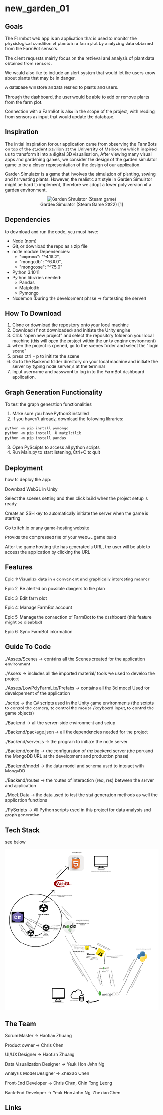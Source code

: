 # new_garden_01


## Goals
The Farmbot web app is an application that is used to monitor the physiological condition of plants in a farm plot by analyzing data obtained from the FarmBot sensors. 

The client requests mainly focus on the retrieval and analysis of plant data obtained from sensors.

We would also like to include an alert system that would let the users know about plants that may be in danger.

A database will store all data related to plants and users.

Through the dashboard, the user would be able to add or remove plants from the farm plot.

Connection with a FarmBot is also in the scope of the project, with reading from sensors as input that would update the database.

## Inspiration
The initial inspiration for our application came from observing the FarmBots on top of the student pavilion at the University of Melbourne which inspired us to transform it into a digital 3D visualisation, After viewing many visual apps and gardening games, we consider the design of the garden simulator game to be a closer representation of the design of our application.

Garden Simulator is a game that involves the simulation of planting, sowing and harvesting plants. However, the realistic art style in Garden Simulator might be hard to implement, therefore we adopt a lower poly version of a garden environment. 

<p align="center">
  <img src="https://i0.wp.com/www.thexboxhub.com/wp-content/uploads/2023/05/garden-simulator-review-1-scaled.jpg?w=1392&ssl=1" width="400" alt="Garden Simulator (Steam game)">
  <br>
  Garden Simulator (Steam Game 2022) [1]
</p>

## Dependencies

to download and run the code, you must have:

- Node (npm)
- Git, or download the repo as a zip file
- node module Dependencies:
  - "express": "^4.18.2",
  - "mongodb": "^6.0.0",
  - "mongoose": "^7.5.0"
- Python 3.10.11
- Python libraries needed:
  - Pandas
  - Matplotlib
  - Pymongo
- Nodemon (During the development phase -> for testing the server)

## How To Download

1. Clone or download the repository onto your local machine
2. Download (if not downloaded) and initiate the Unity engine
3. Click "open new project" and select the repository folder on your local machine (this will open the project within the unity engine environment)
4. when the project is opened, go to the scenes folder and select the "login scene"
5. press ctrl + p to initiate the scene
6. Go to the Backend folder directory on your local machine and initiate the server by typing node server.js at the terminal
6. Input username and password to log in to the FarmBot dashboard application.

## Graph Generation Functionality

To test the graph generation functionalities:
1. Make sure you have Python3 installed
2. If you haven't already, download the following libraries:
```
python -m pip install pymongo
python -m pip install -U matplotlib
python -m pip install pandas
```
3. Open PyScripts to access all python scripts
4. Run Main.py to start listening, Ctrl+C to quit

## Deployment

how to deploy the app:

Download WebGL in Unity

Select the scenes setting and then click build when the project setup is ready

Create an SSH key to automatically initiate the server when the game is starting

Go to itch.io or any game-hosting website

Provide the compressed file of your WebGL game build

After the game hosting site has generated a URL, the user will be able to access the application by clicking the URL 

## Features

Epic 1: Visualize data in a convenient and graphically interesting manner

Epic 2: Be alerted on possible dangers to the plan

Epic 3: Edit farm plot

Epic 4: Manage FarmBot account

Epic 5: Manage the connection of FarmBot to the dashboard (this feature might be disabled)

Epic 6: Sync FarmBot information


## Guide To Code

./Assets/Scenes ->  contains all the Scenes created for the application environment


./Assets -> includes all the imported material/ tools we used to develop the project 


./Assets/LowPolyFarmLite/Prefabs -> contains all the 3d model Used for developement of the application


./script -> the C# scripts used in the Unity game environments (the scripts to control the camera, to control the mouse /keyboard input, to control the game objects)


./Backend -> all the server-side environment and setup


./Backend/package.json -> all the dependencies needed for the project


./Backend/server.js -> the program to initiate the node server


./Backend/config -> the configuration of the backend server (the port and the MongoDB URL at the development and production phase)


./Backend/model -> the data model and schema used to interact with MongoDB


./Backend/routes -> the routes of interaction (req, res) between the server and application


./Mock Data -> the data used to test the stat generation methods as well the application functions 

./PyScripts -> All Python scripts used in this project for data analysis and graph generation


## Tech Stack

see below

![Alt text](<architecture diagram.png>)

## The Team

Scrum Master -> Haotian Zhuang

Product owner -> Chris Chen

UI/UX Designer -> Haotian Zhuang

Data Visualization Designer -> Yeuk Hon John Ng

Analysis Model Designer -> Zhexiao Chen

Front-End Developer -> Chris Chen, Chin Tong Leong

Back-End Developer -> Yeuk Hon John Ng, Zhexiao Chen



## Links
